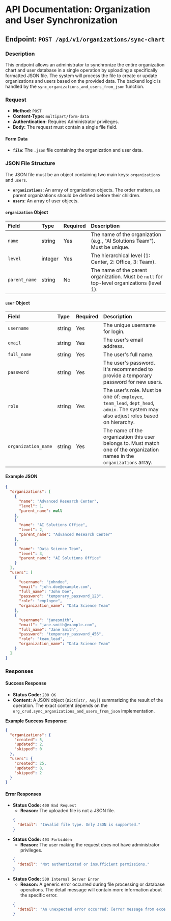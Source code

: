 # API Documentation: Organization and User Synchronization

## Endpoint: `POST /api/v1/organizations/sync-chart`

### Description

This endpoint allows an administrator to synchronize the entire organization chart and user database in a single operation by uploading a specifically formatted JSON file. The system will process the file to create or update organizations and users based on the provided data. The backend logic is handled by the `sync_organizations_and_users_from_json` function.

### Request

- **Method:** `POST`
- **Content-Type:** `multipart/form-data`
- **Authentication:** Requires Administrator privileges.
- **Body:** The request must contain a single file field.

#### Form Data

- **`file`**: The `.json` file containing the organization and user data.

### JSON File Structure

The JSON file must be an object containing two main keys: `organizations` and `users`.

- **`organizations`**: An array of organization objects. The order matters, as parent organizations should be defined before their children.
- **`users`**: An array of user objects.

#### `organization` Object

| Field | Type | Required | Description |
| :--- | :--- | :--- | :--- |
| `name` | string | Yes | The name of the organization (e.g., "AI Solutions Team"). Must be unique. |
| `level` | integer | Yes | The hierarchical level (1: Center, 2: Office, 3: Team). |
| `parent_name`| string | No | The name of the parent organization. Must be `null` for top-level organizations (level 1). |

#### `user` Object

| Field | Type | Required | Description |
| :--- | :--- | :--- | :--- |
| `username` | string | Yes | The unique username for login. |
| `email` | string | Yes | The user's email address. |
| `full_name` | string | Yes | The user's full name. |
| `password` | string | Yes | The user's password. It's recommended to provide a temporary password for new users. |
| `role` | string | Yes | The user's role. Must be one of: `employee`, `team_lead`, `dept_head`, `admin`. The system may also adjust roles based on hierarchy. |
| `organization_name`| string | Yes | The name of the organization this user belongs to. Must match one of the organization names in the `organizations` array. |

#### Example JSON

```json
{
  "organizations": [
    {
      "name": "Advanced Research Center",
      "level": 1,
      "parent_name": null
    },
    {
      "name": "AI Solutions Office",
      "level": 2,
      "parent_name": "Advanced Research Center"
    },
    {
      "name": "Data Science Team",
      "level": 3,
      "parent_name": "AI Solutions Office"
    }
  ],
  "users": [
    {
      "username": "johndoe",
      "email": "john.doe@example.com",
      "full_name": "John Doe",
      "password": "temporary_password_123",
      "role": "employee",
      "organization_name": "Data Science Team"
    },
    {
      "username": "janesmith",
      "email": "jane.smith@example.com",
      "full_name": "Jane Smith",
      "password": "temporary_password_456",
      "role": "team_lead",
      "organization_name": "Data Science Team"
    }
  ]
}
```

### Responses

#### Success Response

- **Status Code:** `200 OK`
- **Content:** A JSON object (`Dict[str, Any]`) summarizing the result of the operation. The exact content depends on the `org_crud.sync_organizations_and_users_from_json` implementation.

**Example Success Response:**
```json
{
  "organizations": {
    "created": 5,
    "updated": 2,
    "skipped": 0
  },
  "users": {
    "created": 25,
    "updated": 8,
    "skipped": 2
  }
}
```

#### Error Responses

- **Status Code:** `400 Bad Request`
  - **Reason:** The uploaded file is not a JSON file.
  ```json
  {
    "detail": "Invalid file type. Only JSON is supported."
  }
  ```
- **Status Code:** `403 Forbidden`
  - **Reason:** The user making the request does not have administrator privileges.
  ```json
  {
    "detail": "Not authenticated or insufficient permissions."
  }
  ```
- **Status Code:** `500 Internal Server Error`
  - **Reason:** A generic error occurred during file processing or database operations. The detail message will contain more information about the specific error.
  ```json
  {
    "detail": "An unexpected error occurred: [error message from exception]"
  }
  ```
